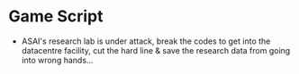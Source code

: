 
# Game Script
- ASAI's research lab is under attack, break the codes to get into the datacentre facility, cut the hard line & save the research data from going into wrong hands...

    
